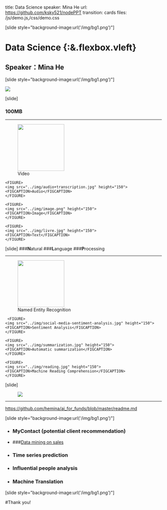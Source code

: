 title: Data Science 
speaker: Mina He
url: https://github.com/ksky521/nodePPT
transition: cards
files: /js/demo.js,/css/demo.css

[slide style="background-image:url('/img/bg1.png')"]

# Data Science {:&.flexbox.vleft}
## Speaker：Mina He

[slide style="background-image:url('/img/bg1.png')"]

![](/img/data.png)

[slide]
### 100MB  
-----
<div class="rows2">
<div class="columns4">
    <FIGURE>
    <img src="/img/video.jpg" height="150">
    <FIGCAPTION>Video</FIGCAPTION>
    </FIGURE>
    
    <FIGURE>
    <img src="../img/audio+transcription.jpg" height="150">
    <FIGCAPTION>Audio</FIGCAPTION>
    </FIGURE>
    
    <FIGURE>
    <img src="../img/image.png" height="150">
    <FIGCAPTION>Image</FIGCAPTION>
    </FIGURE>
    
    <FIGURE>
    <img src="../img/livre.jpg" height="150">
    <FIGCAPTION>Text</FIGCAPTION>
    </FIGURE>
</div>
</div>

[slide]
###**N**atural
###**L**anguage
###**P**rocessing

-----
<div class="row">
<div class="columns4">
    <FIGURE>
    <img src="../img/entity.png" height="150">
    <FIGCAPTION>Named Entity Recognition</FIGCAPTION>
    </FIGURE>
    
	 <FIGURE>
    <img src="../img/social-media-sentiment-analysis.jpg" height="150">
    <FIGCAPTION>Sentiment Analysis</FIGCAPTION>
    </FIGURE>    
    
    <FIGURE>
    <img src="../img/summarization.jpg" height="150">
    <FIGCAPTION>Automatic summarization</FIGCAPTION>
    </FIGURE>
    
    <FIGURE>
    <img src="../img/reading.jpg" height="150">
    <FIGCAPTION>Machine Reading Comprehension</FIGCAPTION>
    </FIGURE>
</div>
</div>

[slide]
<figure>    
    <img src="../img/ml.png">
</figure>

-----
<https://github.com/hemina/ai_for_funds/blob/master/readme.md>

[slide style="background-image:url('/img/bg1.png')"]

* ### MyContact (potential client recommendation)
* ###[Data mining on sales](<https://github.com/hemina/ai_for_funds/blob/master/ppt/sales_opportunities_analysis.pdf>) 
* ### Time series prediction
* ### Influential people analysis 
* ### Machine Translation

[slide style="background-image:url('/img/bg1.png')"]

#Thank you!

